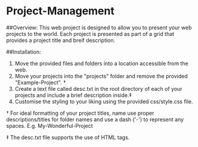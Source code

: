 # Project-Management

##Overview:
This web project is designed to allow you to present your web projects to the world.
Each project is presented as part of a grid that provides a project title and breif description.

##Installation:
1. Move the provided files and folders into a location accessible from the web.
2. Move your projects into the "projects" folder and remove the provided "Example-Project". †
3. Create a text file called desc.txt in the root directory of each of your projects and include a brief description inside.‡
4. Customise the styling to your liking using the provided css/style.css file.

† For ideal formatting of your project titles, name use proper descriptions/titles for folder names and use a dash ('-') to represent any spaces. E.g. My-Wonderful-Project

‡ The desc.txt file supports the use of HTML tags.
